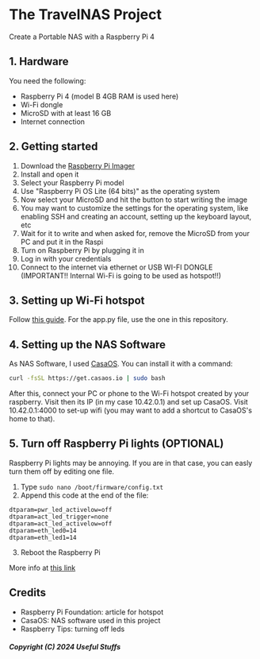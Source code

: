 # The TravelNAS Project
Create a Portable NAS with a Raspberry Pi 4

## 1. Hardware
You need the following:
- Raspberry Pi 4 (model B 4GB RAM is used here)
- Wi-Fi dongle
- MicroSD with at least 16 GB
- Internet connection

## 2. Getting started
1. Download the [Raspberry Pi Imager](https://www.raspberrypi.com/software/)
2. Install and open it
3. Select your Raspberry Pi model
4. Use "Raspberry Pi OS Lite (64 bits)" as the operating system
5. Now select your MicroSD and hit the button to start writing the image
6. You may want to customize the settings for the operating system, like enabling SSH and creating an account, setting up the keyboard layout, etc
7. Wait for it to write and when asked for, remove the MicroSD from your PC and put it in the Raspi
8. Turn on Raspberry Pi by plugging it in
9. Log in with your credentials
10. Connect to the internet via ethernet or USB WI-FI DONGLE (IMPORTANT!! Internal Wi-Fi is going to be used as hotspot!!)

## 3. Setting up Wi-Fi hotspot
Follow [this guide](https://www.raspberrypi.com/tutorials/host-a-hotel-wifi-hotspot/). For the app.py file, use the one in this repository.

## 4. Setting up the NAS Software
As NAS Software, I used [CasaOS](https://casaos.io). You can install it with a command:
```bash
curl -fsSL https://get.casaos.io | sudo bash
```
After this, connect your PC or phone to the Wi-Fi hotspot created by your raspberry. Visit then its IP (in my case 10.42.0.1) and set up CasaOS. Visit 10.42.0.1:4000 to set-up wifi (you may want to add a shortcut to CasaOS's home to that).

## 5. Turn off Raspberry Pi lights (OPTIONAL)
Raspberry Pi lights may be annoying. If you are in that case, you can easly turn them off by editing one file.

1. Type ``sudo nano /boot/firmware/config.txt``
2. Append this code at the end of the file:
```
dtparam=pwr_led_activelow=off
dtparam=act_led_trigger=none
dtparam=act_led_activelow=off
dtparam=eth_led0=14
dtparam=eth_led1=14
```
3. Reboot the Raspberry Pi

More info at [this link](https://raspberrytips.com/disable-leds-on-raspberry-pi/)

## Credits
- Raspberry Pi Foundation: article for hotspot
- CasaOS: NAS software used in this project
- Raspberry Tips: turning off leds

##### Copyright (C) 2024 Useful Stuffs
